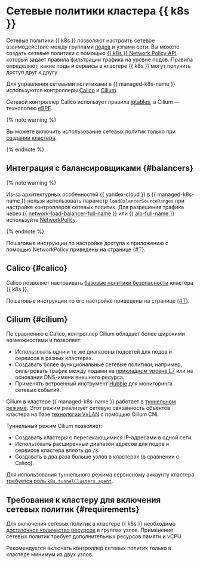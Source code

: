 # Сетевые политики кластера {{ k8s }}

Сетевые политики {{ k8s }} позволяют настроить сетевое взаимодействие между группами [подов](./index.md#pod) и узлами сети. Вы можете создать сетевые политики с помощью [{{ k8s }} Network Policy API](https://kubernetes.io/docs/concepts/services-networking/network-policies/), который задает правила фильтрации трафика на уровне подов. Правила определяют, какие поды и сервисы в кластере {{ k8s }} могут получить доступ друг к другу.

Для управления сетевыми политиками в {{ managed-k8s-name }} используются контроллеры [Calico](https://www.projectcalico.org/) и [Cilium](https://cilium.io/).

Сетевой контроллер Calico использует правила [iptables](https://ru.wikipedia.org/wiki/Iptables), а Cilium — технологию [eBPF](https://ebpf.io/).

{% note warning %}

Вы можете включить использование сетевых политик только при [создании кластера](../operations/kubernetes-cluster/kubernetes-cluster-create.md).

{% endnote %}

## Интеграция с балансировщиками {#balancers}

{% note warning %}

Из-за архитектурных особенностей {{ yandex-cloud }} в {{ managed-k8s-name }} нельзя использовать параметр `loadBalancerSourceRanges` при настройке контроллеров сетевых политик. Для разрешения трафика через [{{ network-load-balancer-full-name }}](../../network-load-balancer/) или [{{ alb-full-name }}](../../application-load-balancer/) используйте [NetworkPolicy](https://kubernetes.io/docs/concepts/services-networking/network-policies/).

{% endnote %}

Пошаговые инструкции по настройке доступа к приложению с помощью NetworkPolicy приведены на странице [{#T}](../operations/create-load-balancer.md).

## Calico {#calico}

Calico позволяет настраивать [базовые политики безопасности](https://docs.projectcalico.org/reference/resources/) кластера {{ k8s }}.

Пошаговые инструкции по его настройке приведены на странице [{#T}](../operations/calico.md).

## Cilium {#cilium}

По сравнению с Calico, контроллер Cilium обладает более широкими возможностями и позволяет:
* Использовать одни и те же диапазоны подсетей для подов и сервисов в разных кластерах.
* Создавать более функциональные сетевые политики, например, фильтровать трафик между подами на [прикладном уровне L7](https://ru.wikipedia.org/wiki/Сетевая_модель_OSI#Уровни_модели_OSI) или на основании DNS-имени внешнего ресурса.
* Применять встроенный инструмент [Hubble](https://docs.cilium.io/en/v1.9/intro/#why-cilium-hubble) для мониторинга сетевых событий.

Cilium в кластере {{ managed-k8s-name }} работает в [туннельном режиме](https://docs.cilium.io/en/v1.9/concepts/networking/routing/#encapsulation). Этот режим реализует сетевую связанность объектов кластера на базе [технологии VxLAN](https://ru.wikipedia.org/wiki/Virtual_Extensible_LAN) с помощью Cilium CNI.

Туннельный режим Cilium позволяет:
* Создавать кластеры с пересекающимися IP-адресами в одной сети.
* Использовать расширенный диапазон адресов для подов и сервисов кластера вплоть до `/8`.
* Создавать в два раза больше узлов в кластерах (в сравнении с Calico).

Для использования туннельного режима сервисному аккаунту кластера [требуется роль `k8s.tunnelClusters.agent`](../security/index.md#yc-api).

## Требования к кластеру для включения сетевых политик {#requirements}

Для включения сетевых политик в кластере {{ k8s }} необходимо [достаточное количество ресурсов](node-group/allocatable-resources.md) в группах узлов. Применение сетевых политик требует дополнительных ресурсов памяти и vCPU.

Рекомендуется включать контроллер сетевых политик только в кластере минимум из двух узлов.
